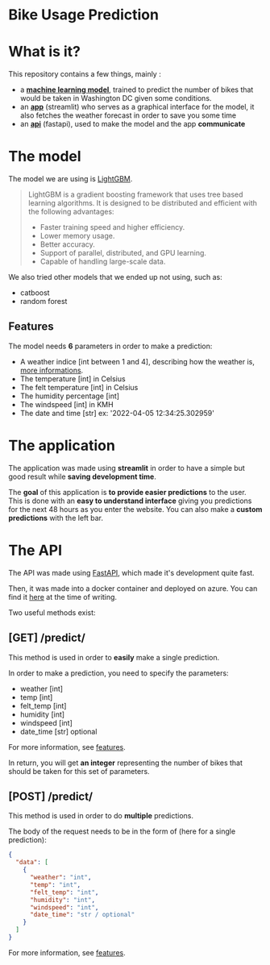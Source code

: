 # Bike Usage Prediction

# What is it?
This repository contains a few things, mainly :
- a **[machine learning model](#the-model)**, trained to predict the number of bikes that would be taken in Washington DC given some conditions.
- an **[app](#the-application)** (streamlit) who serves as a graphical interface for the model, it also fetches the weather forecast in order to save you some time
- an **[api](#the-api)** (fastapi), used to make the model and the app **communicate**

# The model
The model we are using is [LightGBM](https://lightgbm.readthedocs.io/en/latest/).
>LightGBM is a gradient boosting framework that uses tree based learning algorithms. It is designed to be distributed and efficient with the following advantages:
> - Faster training speed and higher efficiency.
> - Lower memory usage.
> - Better accuracy.
> - Support of parallel, distributed, and GPU learning.
> - Capable of handling large-scale data.

We also tried other models that we ended up not using, such as:
- catboost
- random forest

## Features
The model needs **6** parameters in order to make a prediction:
- A weather indice [int between 1 and 4], describing how the weather is, [more informations](https://www.kaggle.com/competitions/bike-sharing-demand/data).
- The temperature [int] in Celsius
- The felt temperature [int] in Celsius
- The humidity percentage [int]
- The windspeed [int] in KMH
- The date and time [str] ex: '2022-04-05 12:34:25.302959'

# The application
The application was made using **streamlit** in order to have a simple but good result while **saving development time**.

The **goal** of this application is **to provide easier predictions** to the user. This is done with an **easy to understand interface** giving you predictions for the next 48 hours as you enter the website. You can also make a **custom predictions** with the left bar.

# The API
The API was made using [FastAPI](https://fastapi.tiangolo.com/), which made it's development quite fast.

Then, it was made into a docker container and deployed on azure.
You can find it [here](romainbs.azurewebsites.net/docs) at the time of writing.

Two useful methods exist:

## **[GET]** /predict/
This method is used in order to **easily** make a single prediction.

In order to make a prediction, you need to specify the parameters:
- weather [int]
- temp [int]
- felt_temp [int]
- humidity [int]
- windspeed [int]
- date_time [str] optional

For more information, see [features](#features).

In return, you will get **an integer** representing the number of bikes that should be taken for this set of parameters.

## **[POST]** /predict/
This method is used in order to do **multiple** predictions.

The body of the request needs to be in the form of (here for a single prediction):
```json
{
  "data": [
    {
      "weather": "int",
      "temp": "int",
      "felt_temp": "int",
      "humidity": "int",
      "windspeed": "int",
      "date_time": "str / optional"
    }
  ]
}
```
For more information, see [features](#features).